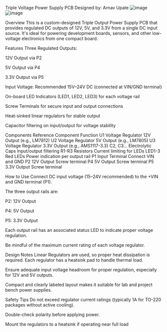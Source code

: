 Triple Voltage Power Supply PCB
Designed by: Arnav Upate
![image](https://github.com/user-attachments/assets/516c2eab-8a66-4221-997e-75bdd176236d)
![image](https://github.com/user-attachments/assets/dd573bbc-0d5b-4430-b39d-f1e449732c60)



Overview
This is a custom-designed Triple Output Power Supply PCB that provides regulated DC outputs of 12V, 5V, and 3.3V from a single DC input source. It's ideal for powering development boards, sensors, and other low-voltage electronics from one compact board.

Features
Three Regulated Outputs:

12V Output via P2

5V Output via P4

3.3V Output via P5

Input Voltage: Recommended 15V–24V DC (connected at VIN/GND terminal)

On-board LED Indicators (LED1, LED2, LED3) for each voltage rail

Screw Terminals for secure input and output connections

Heat-sinked linear regulators for stable output

Capacitor filtering on input/output for voltage stability

Components
Reference	Component	Function
U1	Voltage Regulator	12V Output (e.g., LM7812)
U2	Voltage Regulator	5V Output (e.g., LM7805)
U3	Voltage Regulator	3.3V Output (e.g., AMS1117-3.3)
C2, C3...	Electrolytic Caps	Input/output filtering
R1-R3	Resistors	Current limiting for LEDs
LED1-3	Red LEDs	Power indication per output rail
P1	Input Terminal	Connect VIN and GND
P2	12V Output	Screw terminal
P4	5V Output	Screw terminal
P5	3.3V Output	Screw terminal

How to Use
Connect DC input voltage (15–24V recommended) to the +VIN and GND terminal (P1).

The three output rails are:

P2: 12V Output

P4: 5V Output

P5: 3.3V Output

Each output rail has an associated status LED to indicate proper voltage regulation.

Be mindful of the maximum current rating of each voltage regulator.

Design Notes
Linear Regulators are used, so proper heat dissipation is required. Each regulator has a heatsink pad to handle thermal load.

Ensure adequate input voltage headroom for proper regulation, especially for 12V and 5V outputs.

Compact and clearly labeled layout makes it suitable for lab and project bench power supplies.


Safety Tips
Do not exceed regulator current ratings (typically 1A for TO-220 packages without active cooling).

Double-check polarity before applying power.

Mount the regulators to a heatsink if operating near full load


